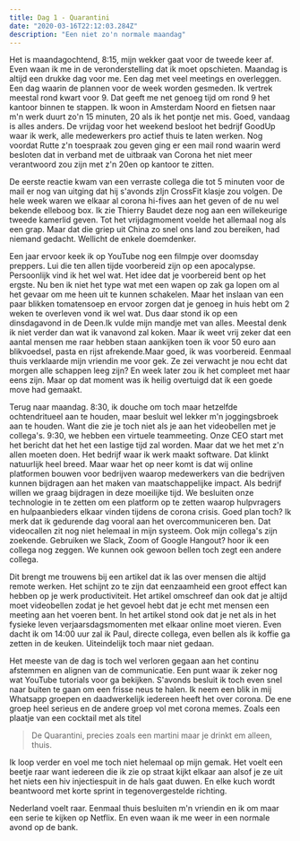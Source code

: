 ```yaml
---
title: Dag 1 - Quarantini
date: "2020-03-16T22:12:03.284Z"
description: "Een niet zo'n normale maandag"
---
```


Het is maandagochtend, 8:15, mijn wekker gaat voor de tweede keer af. Even waan ik me in de veronderstelling dat ik moet opschieten. Maandag is altijd een drukke dag voor me. Een dag met veel meetings en overleggen. Een dag waarin de plannen voor de week worden gesmeden. Ik vertrek meestal rond kwart voor 9. Dat geeft me net genoeg tijd om rond 9 het kantoor binnen te stappen. Ik woon in Amsterdam Noord en fietsen naar m'n werk duurt zo'n 15 minuten, 20 als ik het pontje net mis. Goed, vandaag is alles anders. De vrijdag voor het weekend besloot het bedrijf GoodUp waar ik werk, alle medewerkers pro actief thuis te laten werken. Nog voordat Rutte z'n toespraak zou geven ging er een mail rond waarin werd besloten dat in verband met de uitbraak van Corona het niet meer verantwoord zou zijn met z'n 20en op kantoor te zitten. 

De eerste reactie kwam van een verraste collega die tot 5 minuten voor de mail er nog van uitging dat hij s'avonds zIjn CrossFit klasje zou volgen. De hele week waren we elkaar al corona hi-fives aan het geven of de nu wel bekende elleboog box. Ik zie Thierry Baudet deze nog aan een willekeurige tweede kamerlid geven. Tot het vrijdagmoment voelde het allemaal nog als een grap. Maar dat die griep uit China zo snel ons land zou bereiken, had niemand gedacht. Wellicht de enkele doemdenker. 

Een jaar ervoor keek ik op YouTube nog een filmpje over doomsday preppers. Lui die ten allen tijde voorbereid zijn op een apocalypse. Persoonlijk vind ik het wel wat. Het idee dat je voorbereid bent op het ergste. Nu ben ik niet het type wat met een wapen op zak ga lopen om al het gevaar om me heen uit te kunnen schakelen. Maar het inslaan van een paar blikken tomatensoep en ervoor zorgen dat je genoeg in huis hebt om 2 weken te overleven vond ik wel wat. Dus daar stond ik op een dinsdagavond in de Deen.Ik vulde mijn mandje met van alles. Meestal denk ik niet verder dan wat ik vanavond zal koken. Maar ik weet vrij zeker dat een aantal mensen me raar hebben staan aankijken toen ik voor 50 euro aan blikvoedsel, pasta en rijst afrekende.Maar goed, ik was voorbereid. Eenmaal thuis verklaarde mijn vriendin me voor gek. Ze zei verwacht je nou echt dat morgen alle schappen leeg zijn? En week later zou ik het compleet met haar eens zijn. Maar op dat moment was ik heilig overtuigd dat ik een goede move had gemaakt. 

Terug naar maandag. 8:30, ik douche om toch maar hetzelfde ochtendritueel aan te houden, maar besluit wel lekker m'n joggingsbroek aan te houden. Want die zie je toch niet als je aan het videobellen met je collega's. 9:30, we hebben een virtuele teammeeting. Onze CEO start met het bericht dat het het een lastige tijd zal worden. Maar dat we het met z'n allen moeten doen. Het bedrijf waar ik werk maakt software. Dat klinkt natuurlijk heel breed. Maar waar het op neer komt is dat wij online platformen bouwen voor bedrijven waarop medewerkers van die bedrijven kunnen bijdragen aan het maken van maatschappelijke impact. Als bedrijf willen we graag bijdragen in deze moeilijke tijd. We besluiten onze technologie in te zetten om een platform op te zetten waarop hulpvragers en hulpaanbieders elkaar vinden tijdens de corona crisis. Goed plan toch? Ik merk dat ik gedurende dag vooral aan het overcommuniceren ben. Dat videocallen zit nog niet helemaal in mijn systeem. Ook mijn collega's zijn zoekende. Gebruiken we Slack, Zoom of Google Hangout? hoor ik een collega nog zeggen. We kunnen ook gewoon bellen toch zegt een andere collega. 

Dit brengt me trouwens bij een artikel dat ik las over mensen die altijd remote werken. Het schijnt zo te zijn dat eenzaamheid een groot effect kan hebben op je werk productiviteit. Het artikel omschreef dan ook dat je altijd moet videobellen zodat je het gevoel hebt dat je echt met mensen een meeting aan het voeren bent. In het artikel stond ook dat je net als in het fysieke leven verjaarsdagsmomenten met elkaar online moet vieren. Even dacht ik om 14:00 uur zal ik Paul, directe collega, even bellen als ik koffie ga zetten in de keuken. Uiteindelijk toch maar niet gedaan. 

Het meeste van de dag is toch wel verloren gegaan aan het continu afstemmen en alignen van de communicatie. Een punt waar ik zeker nog wat YouTube tutorials voor ga bekijken. S'avonds besluit ik toch even snel naar buiten te gaan om een frisse neus te halen. Ik neem een blik in mij Whatsapp groepen en daadwerkelijk iedereen heeft het over corona. De ene groep heel serieus en de andere groep vol met corona memes. Zoals een plaatje van een cocktail met als titel 

> De Quarantini,
> precies zoals een martini maar je drinkt em alleen,
> thuis.

Ik loop verder en voel me toch niet helemaal op mijn gemak. Het voelt een beetje raar want iedereen die ik zie op straat kijkt elkaar aan alsof je ze uit het niets een hiv injectiespuit in de hals gaat duwen. En elke kuch wordt beantwoord met korte sprint in tegenovergestelde richting. 

Nederland voelt raar. Eenmaal thuis besluiten m'n vriendin en ik om maar een serie te kijken op Netflix. En even waan ik me weer in een normale avond op de bank. 

